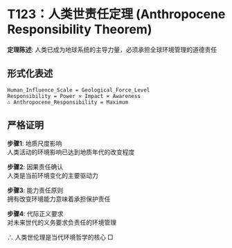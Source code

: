 # T123：人类世责任定理 (Anthropocene Responsibility Theorem)  

**定理陈述**: 人类已成为地球系统的主导力量，必须承担全球环境管理的道德责任  

## 形式化表述  
```
Human_Influence_Scale = Geological_Force_Level  
Responsibility = Power × Impact × Awareness  
∴ Anthropocene_Responsibility = Maximum  
```

## 严格证明  

**步骤1**: 地质尺度影响  
人类活动的环境影响已达到地质年代的改变程度  

**步骤2**: 因果责任确认  
人类是当前环境变化的主要驱动力  

**步骤3**: 能力责任原则  
拥有改变环境能力意味着承担保护责任  

**步骤4**: 代际正义要求  
对未来世代的义务要求负责任的环境管理  

∴ 人类世伦理是当代环境哲学的核心 □  